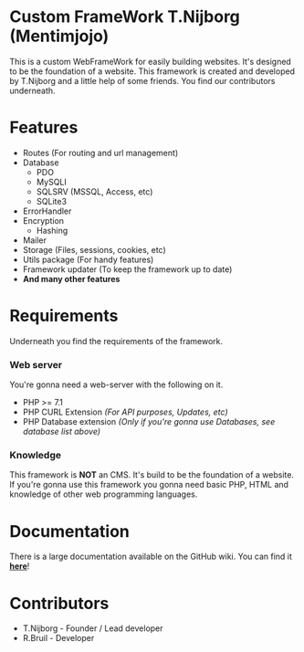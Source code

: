 # Custom FrameWork T.Nijborg (Mentimjojo)
This is a custom WebFrameWork for easily building websites. It's designed to be the foundation
of a website. This framework is created and developed by T.Nijborg and a little help of some friends.
You find our contributors underneath.

# Features
* Routes (For routing and url management)
* Database
    - PDO
    - MySQLI
    - SQLSRV (MSSQL, Access, etc)
    - SQLite3
* ErrorHandler
* Encryption
    - Hashing
* Mailer
* Storage (Files, sessions, cookies, etc)
* Utils package (For handy features)
* Framework updater (To keep the framework up to date)
* __And many other features__

# Requirements
Underneath you find the requirements of the framework.

### Web server
You're gonna need a web-server with the following on it.
* PHP >= 7.1 
* PHP CURL Extension _(For API purposes, Updates, etc)_
* PHP Database extension _(Only if you're gonna use Databases, see database list above)_

### Knowledge
This framework is __NOT__ an CMS. It's build to be the foundation of a website.
If you're gonna use this framework you gonna need basic PHP, HTML and knowledge of other web programming languages.

# Documentation
There is a large documentation available on the GitHub wiki.
You can find it __<a href='https://github.com/mentimjojo/Custom_FrameWork/wiki' target='_blank'>here</a>__!

# Contributors
 * T.Nijborg - Founder / Lead developer
 * R.Bruil - Developer
